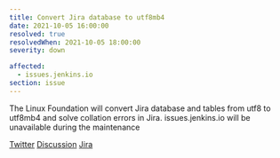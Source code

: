 ```yaml
---
title: Convert Jira database to utf8mb4
date: 2021-10-05 16:00:00
resolved: true
resolvedWhen: 2021-10-05 18:00:00
severity: down

affected:
  - issues.jenkins.io
section: issue
---
```


The Linux Foundation will convert Jira database and tables from utf8 to utf8mb4 and solve collation errors in Jira. 
issues.jenkins.io will be unavailable during the maintenance

[Twitter](https://twitter.com/jenkinsci/status/...)
[Discussion](https://groups.google.com/u/1/g/jenkins-infra/c/...)
[Jira](https://issues.jenkins.io/)
